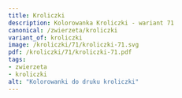 ```yaml
---
title: Kroliczki
description: Kolorowanka Kroliczki - wariant 71
canonical: /zwierzeta/kroliczki
variant_of: kroliczki
image: /kroliczki/71/kroliczki-71.svg
pdf: /kroliczki/71/kroliczki-71.pdf
tags:
- zwierzeta
- kroliczki
alt: "Kolorowanki do druku kroliczki"
---
```

